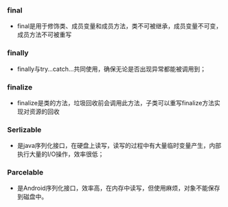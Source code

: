 ### final
- final是用于修饰类、成员变量和成员方法，类不可被继承，成员变量不可变，成员方法不可被重写

### finally
- finally与try…catch…共同使用，确保无论是否出现异常都能被调用到；

### finalize
- finalize是类的方法，垃圾回收前会调用此方法，子类可以重写finalize方法实现对资源的回收

### Serlizable
- 是java序列化接口，在硬盘上读写，读写的过程中有大量临时变量产生，内部执行大量的I/O操作，效率很低；

### Parcelable
- 是Android序列化接口，效率高，在内存中读写，但使用麻烦，对象不能保存到磁盘中。
